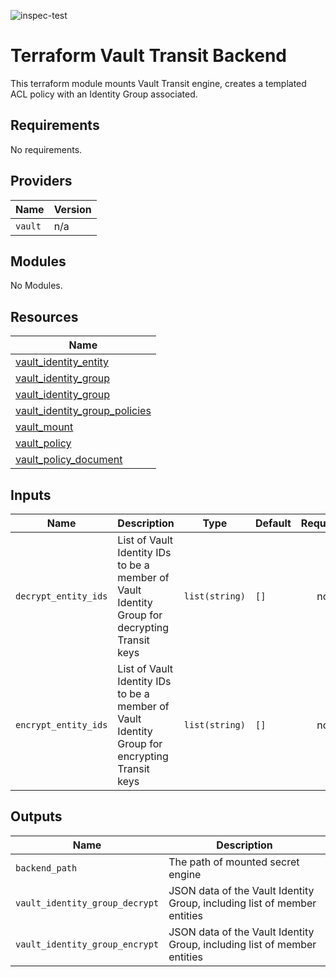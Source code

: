 ![inspec-test](https://github.com/devops-adeel/terraform-vault-secrets-transit/actions/workflows/terraform-apply.yml/badge.svg)

# Terraform Vault Transit Backend

This terraform module mounts Vault Transit engine, creates a templated ACL policy with an Identity Group associated.

## Requirements

No requirements.

## Providers

| Name    | Version   |
| ------  | --------- |
| `vault` | n/a       |

## Modules

No Modules.

## Resources

| Name                                                                                                                                   |
| ------                                                                                                                                 |
| [vault_identity_entity](https://registry.terraform.io/providers/hashicorp/vault/latest/docs/resources/identity_entity)                 |
| [vault_identity_group](https://registry.terraform.io/providers/hashicorp/vault/latest/docs/data-sources/identity_group)                |
| [vault_identity_group](https://registry.terraform.io/providers/hashicorp/vault/latest/docs/resources/identity_group)                   |
| [vault_identity_group_policies](https://registry.terraform.io/providers/hashicorp/vault/latest/docs/resources/identity_group_policies) |
| [vault_mount](https://registry.terraform.io/providers/hashicorp/vault/latest/docs/resources/mount)                                     |
| [vault_policy](https://registry.terraform.io/providers/hashicorp/vault/latest/docs/resources/policy)                                   |
| [vault_policy_document](https://registry.terraform.io/providers/hashicorp/vault/latest/docs/data-sources/policy_document)              |

## Inputs

| Name                 | Description                                                                                   | Type           | Default   | Required   |
| ------               | -------------                                                                                 | ------         | --------- | :--------: |
| `decrypt_entity_ids` | List of Vault Identity IDs to be a member of Vault Identity Group for decrypting Transit keys | `list(string)` | `[]`      | no         |
| `encrypt_entity_ids` | List of Vault Identity IDs to be a member of Vault Identity Group for encrypting Transit keys | `list(string)` | `[]`      | no         |

## Outputs

| Name                           | Description                                                              |
| ------                         | -------------                                                            |
| `backend_path`                 | The path of mounted secret engine                                        |
| `vault_identity_group_decrypt` | JSON data of the Vault Identity Group, including list of member entities |
| `vault_identity_group_encrypt` | JSON data of the Vault Identity Group, including list of member entities |
